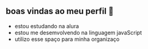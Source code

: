 ## boas vindas ao meu perfil 💙



- estou estudando na alura
- estou me desemvolvendo na linguagem javaScript
- utilizo esse spaço para minha organizaço 
